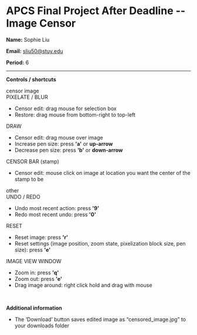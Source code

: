 # APCS Final Project After Deadline -- Image Censor
**Name:** Sophie Liu

**Email:** sliu50@stuy.edu

**Period:** 6

<hr>

**Controls / shortcuts**

censor image <br>
PIXELATE / BLUR
- Censor edit: drag mouse for selection box
- Restore: drag mouse from bottom-right to top-left

DRAW
- Censor edit: drag mouse over image
- Increase pen size: press **'a'** or **up-arrow**
- Decrease pen size: press **'b'** or **down-arrow**

CENSOR BAR (stamp)
- Censor edit: mouse click on image at location you want the center of the stamp to be

other <br>
UNDO / REDO
- Undo most recent action: press **'9'**
- Redo most recent undo: press **'0'**

RESET
- Reset image: press **'r'**
- Reset settings (image position, zoom state, pixelization block size, pen size): press **'e'**

IMAGE VIEW WINDOW
- Zoom in: press **'q'**
- Zoom out: press **'e'**
- Drag image around: right click hold and drag with mouse

<br>

**Additional information**

- The ‘Download’ button saves edited image as “censored_image.jpg” to your downloads folder

